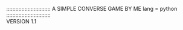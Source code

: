 :::::::::::::::::::::::::::::
A SIMPLE CONVERSE GAME BY ME
       lang = python
:::::::::::::::::::::::::::::       
       VERSION 1.1
